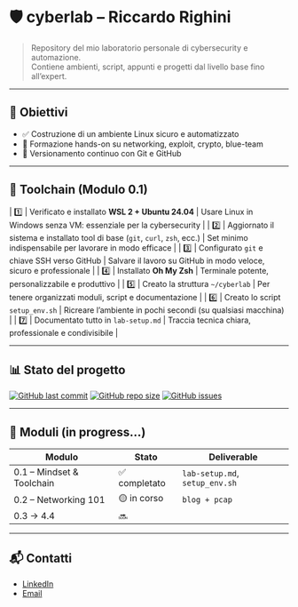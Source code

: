 # 🛡️ cyberlab – Riccardo Righini

> Repository del mio laboratorio personale di cybersecurity e automazione.  
> Contiene ambienti, script, appunti e progetti dal livello base fino all’expert.

---

## 🚀 Obiettivi

- ✅ Costruzione di un ambiente Linux sicuro e automatizzato
- 🧠 Formazione hands-on su networking, exploit, crypto, blue-team
- 🔄 Versionamento continuo con Git e GitHub

---

## 🧰 Toolchain (Modulo 0.1)

| 1️⃣ | Verificato e installato **WSL 2 + Ubuntu 24.04** | Usare Linux in Windows senza VM: essenziale per la cybersecurity |
| 2️⃣ | Aggiornato il sistema e installato tool di base (`git`, `curl`, `zsh`, ecc.) | Set minimo indispensabile per lavorare in modo efficace |
| 3️⃣ | Configurato `git` e chiave SSH verso GitHub | Salvare il lavoro su GitHub in modo veloce, sicuro e professionale |
| 4️⃣ | Installato **Oh My Zsh** | Terminale potente, personalizzabile e produttivo |
| 5️⃣ | Creato la struttura `~/cyberlab` | Per tenere organizzati moduli, script e documentazione |
| 6️⃣ | Creato lo script `setup_env.sh` | Ricreare l’ambiente in pochi secondi (su qualsiasi macchina) |
| 7️⃣ | Documentato tutto in `lab-setup.md` | Traccia tecnica chiara, professionale e condivisibile |

---

## 📊 Stato del progetto

[![GitHub last commit](https://img.shields.io/github/last-commit/Riccardoengin01/cyberlab)](https://github.com/Riccardoengin01/cyberlab)
[![GitHub repo size](https://img.shields.io/github/repo-size/Riccardoengin01/cyberlab)](https://github.com/Riccardoengin01/cyberlab)
[![GitHub issues](https://img.shields.io/github/issues/Riccardoengin01/cyberlab)](https://github.com/Riccardoengin01/cyberlab)

---

## 📁 Moduli (in progress...)

| Modulo | Stato | Deliverable |
|--------|-------|-------------|
| 0.1 – Mindset & Toolchain | ✅ completato | `lab-setup.md`, `setup_env.sh` |
| 0.2 – Networking 101 | 🟡 in corso | `blog + pcap` |
| 0.3 → 4.4 | 🔜 | |

---

## 📬 Contatti

- [LinkedIn](https://www.linkedin.com/in/riccardo-engin-righini-4b3544146/)
- [Email](mailto:riccardoengin@gmail.com)

